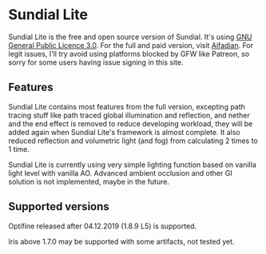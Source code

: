 # Sundial Lite

Sundial Lite is the free and open source version of Sundial. It's using [GNU General Public Licence 3.0](./LICENSE). For the full and paid version, visit [Aifadian](https://afdian.net/a/geforcelegend). For legit issues, I'll try avoid using platforms blocked by GFW like Patreon, so sorry for some users having issue signing in this site.

## Features

Sundial Lite contains most features from the full version, excepting path tracing stuff like path traced global illumination and reflection, and nether and the end effect is removed to reduce developing workload, they will be added again when Sundial Lite's framework is almost complete. It also reduced reflection and volumetric light (and fog) from calculating 2 times to 1 time.

Sundial Lite is currently using very simple lighting function based on vanilla light level with vanilla AO. Advanced ambient occlusion and other GI solution is not implemented, maybe in the future.

## Supported versions

Optifine released after 04.12.2019 (1.8.9 L5) is supported.

Iris above 1.7.0 may be supported with some artifacts, not tested yet.
